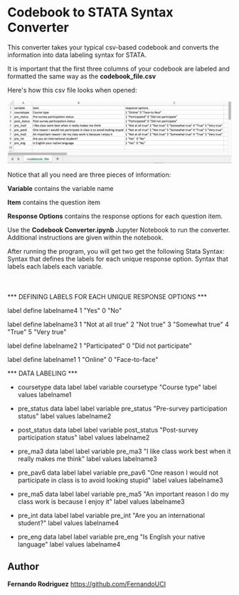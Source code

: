 
# Codebook to STATA Syntax Converter

This converter takes your typical csv-based codebook and converts the information into data labeling syntax for STATA. 

It is important that the first three columns of your codebook are labeled and formatted the same way as the <b>codebook_file.csv</b>

Here's how this csv file looks when opened:

![alt text](https://github.com/FernandoUCI/Codebook-to-STATA-Syntax-Converter/blob/master/codebook_screenshot.png)

Notice that all you need are three pieces of information:

<b>Variable</b> contains the variable name

<b>Item</b> contains the question item

<b>Response Options</b> contains the response options for each question item.

Use the <b>Codebook Converter.ipynb</b> Jupyter Notebook to run the converter. Additional instructions are given within the notebook.

After running the program, you will get two get the following Stata Syntax:
Syntax that defines the labels for each unique response option.
Syntax that labels each labels each variable. 
<br>
<br>
<br>
<br>
*** DEFINING LABELS FOR EACH UNIQUE RESPONSE OPTIONS ***

label define labelname4 1 "Yes"  0 "No"

label define labelname3 1 "Not at all true" 2 "Not true" 3 "Somewhat true" 4 "True" 5 "Very true"

label define labelname2 1 "Participated" 0 "Did not participate"

label define labelname1 1 "Online" 0 "Face-to-face"


*** DATA LABELING ***

* coursetype data label
label variable coursetype "Course type"
label values labelname1

* pre_status data label
label variable pre_status "Pre-survey participation status"
label values labelname2

* post_status data label
label variable post_status "Post-survey participation status"
label values labelname2

* pre_ma3 data label
label variable pre_ma3 "I like class work best when it really makes me think"
label values labelname3

* pre_pav6 data label
label variable pre_pav6 "One reason I would not participate in class is to avoid looking stupid"
label values labelname3

* pre_ma5 data label
label variable pre_ma5 "An important reason I do my class work is because I enjoy it"
label values labelname3

* pre_int data label
label variable pre_int "Are you an international student?"
label values labelname4

* pre_eng data label
label variable pre_eng "Is English your native language"
label values labelname4


## Author

**Fernando Rodriguez** https://github.com/FernandoUCI


